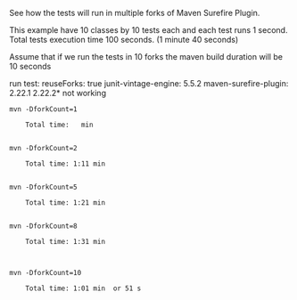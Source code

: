 
See how the tests will run in multiple forks of  Maven Surefire Plugin. 

This example have 10 classes by 10 tests each and each test runs 1 second.
Total tests execution time 100 seconds.  (1 minute 40 seconds)

Assume that if we run the tests in 10 forks the maven build duration will be 10 seconds 

  run test:
     reuseForks: true
     junit-vintage-engine: 5.5.2
     maven-surefire-plugin: 2.22.1
                            2.22.2* not working

    mvn -DforkCount=1

        Total time:   min


    mvn -DforkCount=2

        Total time: 1:11 min


    mvn -DforkCount=5

        Total time: 1:21 min


    mvn -DforkCount=8

        Total time: 1:31 min



    mvn -DforkCount=10

        Total time: 1:01 min  or 51 s

